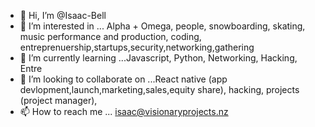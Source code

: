 - 👋 Hi, I’m @Isaac-Bell
- 👀 I’m interested in ... Alpha + Omega, people, snowboarding, skating, music performance and production, coding, entreprenuership,startups,security,networking,gathering
- 🌱 I’m currently learning ...Javascript, Python, Networking, Hacking, Entre
- 💞️ I’m looking to collaborate on ...React native (app devlopment,launch,marketing,sales,equity share), hacking, projects (project manager),  
- 📫 How to reach me ... isaac@visionaryprojects.nz

<!---
Isaac-Bell/Isaac-Bell is a ✨ special ✨ repository because its `README.md` (this file) appears on your GitHub profile.
You can click the Preview link to take a look at your changes.
--->
